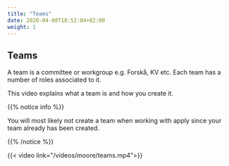 ```yaml
---
title: "Teams"
date: 2020-04-08T18:52:04+02:00
weight: 1
---
```


## Teams

A team is a committee or workgroup e.g. Forskå, KV etc. Each team has a number of roles associated to it.

This video explains what a team is and how you create it.

{{% notice info %}}

You will most likely not create a team when working with apply since your team already has been created.

{{% /notice %}}

{{< video link="/videos/moore/teams.mp4">}}
